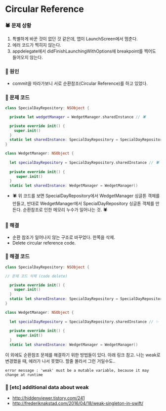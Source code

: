 # Circular Reference

### 🕷  문제 상황
1. 특별하게 바꾼 것이 없던 것 같은데, 앱이 LaunchScreen에서 멈춘다.
2. 에러 코드가 찍히지 않는다.
3. appdelegate에서 didFinishLaunchingWithOptions에 breakpoint를 찍어도 들어오지 않는다.

### 📌 원인
- commit을 따라가보니 서로 순환참조(Circular Reference)를 하고 있었다.

### 📌  문제 코드

``` swift
class SpecialDayRepository: NSObject {

  private let wedgetManager = WedgetManager.sharedInstance // 🕷

  private override init() {
    super.init()
  }
  static let sharedInstance: SpecialDayRepository = SpecialDayRepository()
}

```

``` swift
class WedgetManager: NSObject {
  
  let specialDayRepository = SpecialDayRepository.sharedInstance // 🕷
    
  private override init() {
     super.init()
  }
  static let sharedInstance: WedgetManager = WedgetManager()
```

- 🕷 위 코드를 보면 SpecialDayRepository에서 WedgetManager 싱글톤 객체를 만들고, 반대로 WedgetManager에서 SpecialDayRepository 싱글톤 객체를 만든다. 순환참조로 인한 메모리 누수가 일어나는 것. 🕷

### 📌 해결
- 순환 참조가 일어나지 않는 구조로 바꾸었다. 한쪽을 삭제.
- Delete circular reference code.

### 📌 해결 코드

``` swift
class SpecialDayRepository: NSObject {

// 문제 코드 삭제 (code delete)

  private override init() {
    super.init()
  }
  static let sharedInstance: SpecialDayRepository = SpecialDayRepository()
}

```

``` swift
class WedgetManager: NSObject {
  
  let specialDayRepository = SpecialDayRepository.sharedInstance // ✨
    
  private override init() {
     super.init()
  }
  static let sharedInstance: WedgetManager = WedgetManager()
```

이 외에도 순환참조 문제를 해결하기 위한 방법들이 있다. 아래 링크 참고.
나는 weak로 변경했을 때, 에러가 나서 못했다. 할줄 몰라서 그런 거일수도..

    error message : 'weak' must be a mutable variable, because it may change at runtime


### 🐍 [etc] additional data about weak
- http://hiddenviewer.tistory.com/241
- http://frederiknakstad.com/2016/04/18/weak-singleton-in-swift/